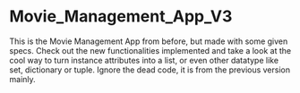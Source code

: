 # Movie_Management_App_V3
This is the Movie Management App from before, but made with some given specs. Check out the new functionalities implemented and take a look at the cool way to turn instance attributes into a list, or even other datatype like set, dictionary or tuple.  Ignore the dead code, it is from the previous version mainly.
